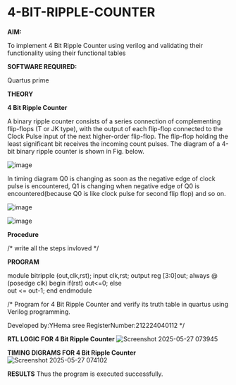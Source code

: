 # 4-BIT-RIPPLE-COUNTER

**AIM:**

To implement  4 Bit Ripple Counter using verilog and validating their functionality using their functional tables

**SOFTWARE REQUIRED:**

Quartus prime

**THEORY**

**4 Bit Ripple Counter**

A binary ripple counter consists of a series connection of complementing flip-flops (T or JK type), with the output of each flip-flop connected to the Clock Pulse input of the next higher-order flip-flop. The flip-flop holding the least significant bit receives the incoming count pulses. The diagram of a 4-bit binary ripple counter is shown in Fig. below.

![image](https://github.com/naavaneetha/4-BIT-RIPPLE-COUNTER/assets/154305477/cb4b74d4-31ab-4359-95d0-d22e67daba13)

In timing diagram Q0 is changing as soon as the negative edge of clock pulse is encountered, Q1 is changing when negative edge of Q0 is encountered(because Q0 is like clock pulse for second flip flop) and so on.

![image](https://github.com/naavaneetha/4-BIT-RIPPLE-COUNTER/assets/154305477/a573a7d6-014e-4e54-93e6-e2ac9530960b)

![image](https://github.com/naavaneetha/4-BIT-RIPPLE-COUNTER/assets/154305477/85e1958a-2fc1-49bb-9a9f-d58ccbf3663c)

**Procedure**

/* write all the steps invloved */

**PROGRAM**

module bitripple (out,clk,rst); 
input clk,rst; 
output reg [3:0]out; 
always @ (posedge clk) 
begin 
   if(rst) 
     out<=0; 
   else  
     out <= out-1; 
end 
endmodule

/* Program for 4 Bit Ripple Counter and verify its truth table in quartus using Verilog programming.

 Developed by:YHema sree RegisterNumber:212224040112
*/

**RTL LOGIC FOR 4 Bit Ripple Counter**
![Screenshot 2025-05-27 073945](https://github.com/user-attachments/assets/4b8fef85-4b44-4c21-bdb3-7f8d00301f5c)

**TIMING DIGRAMS FOR 4 Bit Ripple Counter**
![Screenshot 2025-05-27 074102](https://github.com/user-attachments/assets/dcdc736c-6b96-419c-aafb-915c640ba457)

**RESULTS**
Thus the program is executed successfully.
